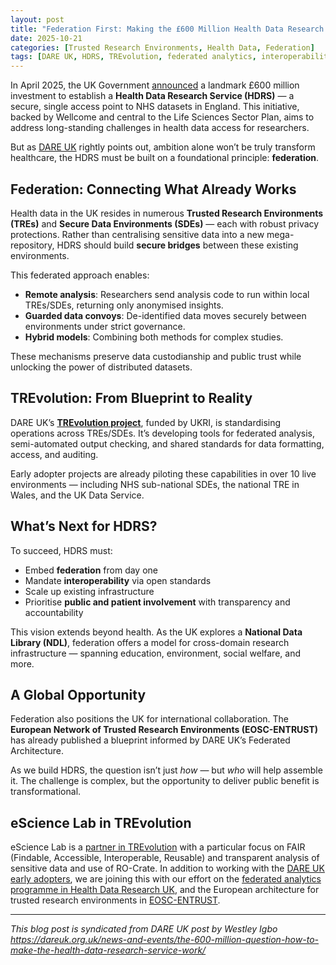 ```yaml
---
layout: post
title: "Federation First: Making the £600 Million Health Data Research Service Work"
date: 2025-10-21
categories: [Trusted Research Environments, Health Data, Federation]
tags: [DARE UK, HDRS, TREvolution, federated analytics, interoperability]
---
```


In April 2025, the UK Government [announced](https://www.gov.uk/government/news/prime-minister-turbocharges-medical-research) a landmark £600 million investment to establish a **Health Data Research Service (HDRS)** — a secure, single access point to NHS datasets in England. This initiative, backed by Wellcome and central to the Life Sciences Sector Plan, aims to address long-standing challenges in health data access for researchers.

But as [DARE UK](https://dareuk.org.uk/) rightly points out, ambition alone won’t be truly transform healthcare, the HDRS must be built on a foundational principle: **federation**.

## Federation: Connecting What Already Works

Health data in the UK resides in numerous **Trusted Research Environments (TREs)** and **Secure Data Environments (SDEs)** — each with robust privacy protections. Rather than centralising sensitive data into a new mega-repository, HDRS should build **secure bridges** between these existing environments.

This federated approach enables:

- **Remote analysis**: Researchers send analysis code to run within local TREs/SDEs, returning only anonymised insights.
- **Guarded data convoys**: De-identified data moves securely between environments under strict governance.
- **Hybrid models**: Combining both methods for complex studies.

These mechanisms preserve data custodianship and public trust while unlocking the power of distributed datasets.

## TREvolution: From Blueprint to Reality
DARE UK’s [**TREvolution project**](https://dareuk.org.uk/trevolution/), funded by UKRI, is standardising operations across TREs/SDEs. It’s developing tools for federated analysis, semi-automated output checking, and shared standards for data formatting, access, and auditing.

Early adopter projects are already piloting these capabilities in over 10 live environments — including NHS sub-national SDEs, the national TRE in Wales, and the UK Data Service.

## What’s Next for HDRS?

To succeed, HDRS must:

- Embed **federation** from day one
- Mandate **interoperability** via open standards
- Scale up existing infrastructure
- Prioritise **public and patient involvement** with transparency and accountability

This vision extends beyond health. As the UK explores a **National Data Library (NDL)**, federation offers a model for cross-domain research infrastructure — spanning education, environment, social welfare, and more.

## A Global Opportunity
Federation also positions the UK for international collaboration. The **European Network of Trusted Research Environments (EOSC-ENTRUST)** has already published a blueprint informed by DARE UK’s Federated Architecture.

As we build HDRS, the question isn’t just *how* — but *who* will help assemble it. The challenge is complex, but the opportunity to deliver public benefit is transformational.

## eScience Lab in TREvolution

eScience Lab is a [partner in TREvolution](https://esciencelab.org.uk/projects/trevolution/) with a particular focus on FAIR (Findable, Accessible, Interoperable, Reusable) and transparent analysis of sensitive data and use of RO-Crate. In addition to working with the [DARE UK early adopters](https://dareuk.org.uk/how-we-work/ongoing-activities/dare-uk-early-adopters/), we are joining this with our effort on the [federated analytics programme in Health Data Research UK](https://esciencelab.org.uk/projects/federated-analytics/), and the European architecture for trusted research environments in [EOSC-ENTRUST](https://esciencelab.org.uk/projects/eosc-entrust/).

---

_This blog post is syndicated from DARE UK post by Westley Igbo <https://dareuk.org.uk/news-and-events/the-600-million-question-how-to-make-the-health-data-research-service-work/>_ 
